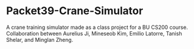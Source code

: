 # Packet39-Crane-Simulator
A crane training simulator made as a class project for a BU CS200 course. Collaboration between Aurelius Ji, Mineseob Kim, Emilio Latorre, Tanish Shelar, and Minglan Zheng.

